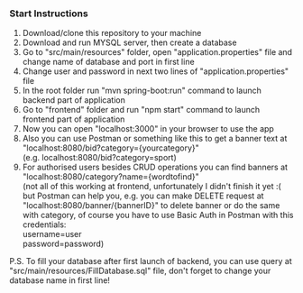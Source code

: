 ### Start Instructions

1. Download/clone this repository to your machine
2. Download and run MYSQL server, then create a database
3. Go to "src/main/resources" folder, open "application.properties" file and change name of database and port in first line
4. Change user and password in next two lines of "application.properties" file
5. In the root folder run "mvn spring-boot:run" command to launch backend part of application
6. Go to "frontend" folder and run "npm start" command to launch frontend part of application
7. Now you can open "localhost:3000" in your browser to use the app
8. Also you can use Postman or something like this to get a banner text at "localhost:8080/bid?category={yourcategory}" <br /> (e.g. localhost:8080/bid?category=sport)
9. For authorised users besides CRUD operations you can find banners at "localhost:8080/category?name={wordtofind}" <br /> (not all of this working at frontend, unfortunately I didn't finish it yet :( but Postman can help you, e.g. you can make DELETE request at "localhost:8080/banner/{bannerID}" to delete banner or do the same with category, of course you have to use Basic Auth in Postman with this credentials: <br /> username=user <br /> password=password)
    
P.S. To fill your database after first launch of backend, you can use query at "src/main/resources/FillDatabase.sql" file, don't forget to change your database name in first line!
